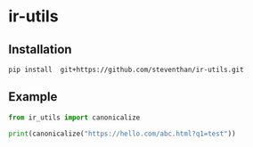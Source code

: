 # ir-utils
## Installation
`pip install  git+https://github.com/steventhan/ir-utils.git`
## Example
```python
from ir_utils import canonicalize

print(canonicalize("https://hello.com/abc.html?q1=test"))

```
